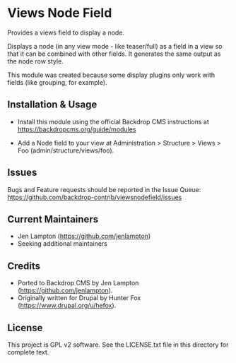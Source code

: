 Views Node Field
================

Provides a views field to display a node.

Displays a node (in any view mode - like teaser/full) as a field in a view so
that it can be combined with other fields. It generates the same output as the node row style.

This module was created because some display plugins only work with fields (like grouping, for example).


Installation & Usage
--------------------

- Install this module using the official Backdrop CMS instructions at
  https://backdropcms.org/guide/modules

- Add a Node field to your view at Administration > Structure > Views >
  Foo (admin/structure/views/foo).

Issues
------

Bugs and Feature requests should be reported in the Issue Queue:
https://github.com/backdrop-contrib/viewsnodefield/issues

Current Maintainers
-------------------

- Jen Lampton (https://github.com/jenlampton)
- Seeking additional maintainers

Credits
-------

- Ported to Backdrop CMS by Jen Lampton (https://github.com/jenlampton).
- Originally written for Drupal by Hunter Fox (https://www.drupal.org/u/hefox).

License
-------

This project is GPL v2 software. See the LICENSE.txt file in this directory for
complete text.
